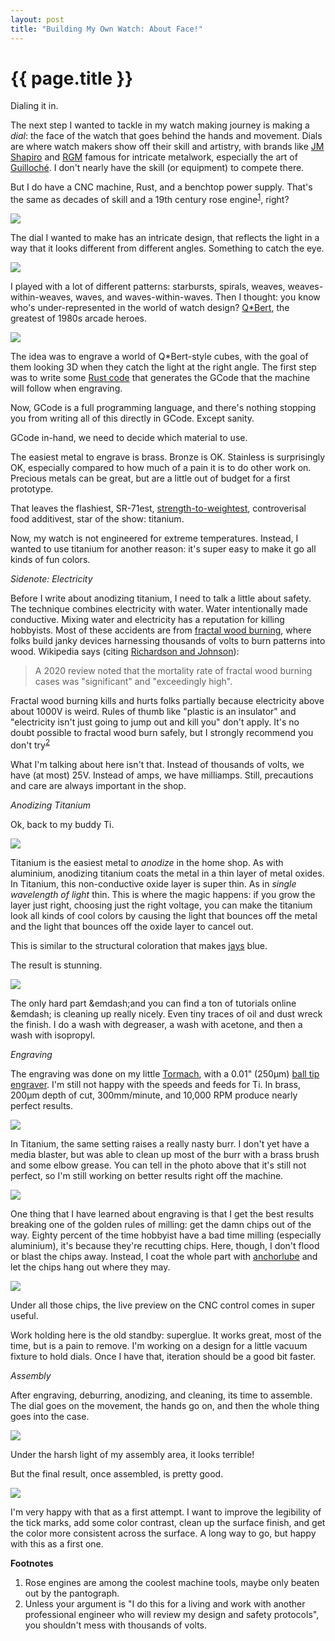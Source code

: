 ```yaml
---
layout: post
title: "Building My Own Watch: About Face!"
---
```


{{ page.title }}
================

<p class="meta">Dialing it in.</p>

The next step I wanted to tackle in my watch making journey is making a *dial*: the face of the watch that goes behind the hands and movement. Dials are where watch makers show off their skill and artistry, with brands like [JM Shapiro](https://www.jnshapirowatches.com/infinity-series/) and [RGM](https://www.rgmwatches.com/guilloche) famous for intricate metalwork, especially the art of [Guilloché](https://en.wikipedia.org/wiki/Guilloch%C3%A9). I don't nearly have the skill (or equipment) to compete there.

But I do have a CNC machine, Rust, and a benchtop power supply. That's the same as decades of skill and a 19th century rose engine<sup>[1](#foot1)</sup>, right?

![](/misc-blog/images/guilloche_one.jpg)

The dial I wanted to make has an intricate design, that reflects the light in a way that it looks different from different angles. Something to catch the eye.

![](/misc-blog/images/guilloche_two.jpg)

I played with a lot of different patterns: starbursts, spirals, weaves, weaves-within-weaves, waves, and waves-within-waves. Then I thought: you know who's under-represented in the world of watch design? [Q*Bert](https://en.wikipedia.org/wiki/Q*bert), the greatest of 1980s arcade heroes.

![](/misc-blog/images/qbert.jpg)

The idea was to engrave a world of Q\*Bert-style cubes, with the goal of them looking 3D when they catch the light at the right angle. The first step was to write some [Rust code](https://github.com/mbrooker/gear_gen/blob/master/src/bin/guilloche_cube_gen.rs) that generates the GCode that the machine will follow when engraving.

Now, GCode is a full programming language, and there's nothing stopping you from writing all of this directly in GCode. Except sanity. 

GCode in-hand, we need to decide which material to use.

The easiest metal to engrave is brass. Bronze is OK. Stainless is surprisingly OK, especially compared to how much of a pain it is to do other work on. Precious metals can be great, but are a little out of budget for a first prototype.

That leaves the flashiest, SR-71est, [strength-to-weightest](https://aviation.stackexchange.com/questions/96722/why-was-the-sr-71-made-of-titanium), controverisal food additivest, star of the show: titanium.

Now, my watch is not engineered for extreme temperatures. Instead, I wanted to use titanium for another reason: it's super easy to make it go all kinds of fun colors.

*Sidenote: Electricity*

Before I write about anodizing titanium, I need to talk a little about safety. The technique combines electricity with water. Water intentionally made conductive. Mixing water and electricity has a reputation for killing hobbyists. Most of these accidents are from [fractal wood burning](https://en.wikipedia.org/wiki/Fractal_burning), where folks build janky devices harnessing thousands of volts to burn patterns into wood. Wikipedia says (citing [Richardson and Johnson](https://pmc.ncbi.nlm.nih.gov/articles/PMC7819263/)):

> A 2020 review noted that the mortality rate of fractal wood burning cases was "significant" and "exceedingly high".

Fractal wood burning kills and hurts folks partially because electricity above about 1000V is weird. Rules of thumb like "plastic is an insulator" and "electricity isn't just going to jump out and kill you" don't apply. It's no doubt possible to fractal wood burn safely, but I strongly recommend you don't try<sup>[2](#foot2)</sup>

What I'm talking about here isn't that. Instead of thousands of volts, we have (at most) 25V. Instead of amps, we have milliamps. Still, precautions and care are always important in the shop.

*Anodizing Titanium*

Ok, back to my buddy Ti.

![](/misc-blog/images/raw_ti.jpg)

Titanium is the easiest metal to *anodize* in the home shop. As with aluminium, anodizing titanium coats the metal in a thin layer of metal oxides. In Titanium, this non-conductive oxide layer is super thin. As in *single wavelength of light* thin. This is where the magic happens: if you grow the layer just right, choosing just the right voltage, you can make the titanium look all kinds of cool colors by causing the light that bounces off the metal and the light that bounces off the oxide layer to cancel out. 

This is similar to the structural coloration that makes [jays](https://en.wikipedia.org/wiki/California_scrub_jay) blue.

The result is stunning.

![](/misc-blog/images/colored_ti.jpg)

The only hard part &emdash;and you can find a ton of tutorials online &emdash; is cleaning up really nicely. Even tiny traces of oil and dust wreck the finish. I do a wash with degreaser, a wash with acetone, and then a wash with isopropyl.

*Engraving*

The engraving was done on my little [Tormach](https://brooker.co.za/misc-blog/2024/02/24/tormach.html), with a 0.01" (250μm) [ball tip engraver](https://www.lakeshorecarbide.com/010balltipforstandardengraving.aspx). I'm still not happy with the speeds and feeds for Ti. In brass, 200μm depth of cut, 300mm/minute, and 10,000 RPM produce nearly perfect results.

![](/misc-blog/images/brass_cubes.jpg)

In Titanium, the same setting raises a really nasty burr. I don't yet have a media blaster, but was able to clean up most of the burr with a brass brush and some elbow grease. You can tell in the photo above that it's still not perfect, so I'm still working on better results right off the machine.

![](/misc-blog/images/engraving_cutting.jpg)

One thing that I have learned about engraving is that I get the best results breaking one of the golden rules of milling: get the damn chips out of the way. Eighty percent of the time hobbyist have a bad time milling (especially aluminium), it's because they're recutting chips. Here, though, I don't flood or blast the chips away. Instead, I coat the whole part with [anchorlube](https://anchorlube.com/product/anchorlube/) and let the chips hang out where they may.

![](/misc-blog/images/pathpilot.jpg)

Under all those chips, the live preview on the CNC control comes in super useful.

Work holding here is the old standby: superglue. It works great, most of the time, but is a pain to remove. I'm working on a design for a little vacuum fixture to hold dials. Once I have that, iteration should be a good bit faster.

*Assembly*

After engraving, deburring, anodizing, and cleaning, its time to assemble. The dial goes on the movement, the hands go on, and then the whole thing goes into the case.

![](/misc-blog/images/dial_assembly.jpg)

Under the harsh light of my assembly area, it looks terrible!

But the final result, once assembled, is pretty good.

![](/misc-blog/images/dial_final.jpg)

I'm very happy with that as a first attempt. I want to improve the legibility of the tick marks, add some color contrast, clean up the surface finish, and get the color more consistent across the surface. A long way to go, but happy with this as a first one.

**Footnotes**

1. <a name="foot1"></a> Rose engines are among the coolest machine tools, maybe only beaten out by the pantograph.
2. <a name="foot2"></a> Unless your argument is "I do this for a living and work with another professional engineer who will review my design and safety protocols", you shouldn't mess with thousands of volts.